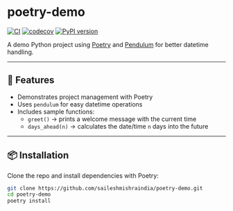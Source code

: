 # poetry-demo
[![CI](https://github.com/saileshmishraindia/poetry-demo/actions/workflows/ci.yml/badge.svg)](https://github.com/saileshmishraindia/poetry-demo/actions/workflows/ci.yml)
[![codecov](https://codecov.io/gh/saileshmishraindia/poetry-demo/branch/main/graph/badge.svg?token=YOUR_TOKEN)](https://codecov.io/gh/saileshmishraindia/poetry-demo)
[![PyPI version](https://img.shields.io/pypi/v/poetry-demo-sailesh.svg)](https://pypi.org/project/poetry-demo/)


A demo Python project using [Poetry](https://python-poetry.org/) and [Pendulum](https://pendulum.eustace.io/) for better datetime handling.

---

## 🚀 Features
- Demonstrates project management with Poetry
- Uses `pendulum` for easy datetime operations
- Includes sample functions:
  - `greet()` → prints a welcome message with the current time
  - `days_ahead(n)` → calculates the date/time `n` days into the future

---

## 📦 Installation

Clone the repo and install dependencies with Poetry:

```bash
git clone https://github.com/saileshmishraindia/poetry-demo.git
cd poetry-demo
poetry install

